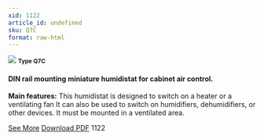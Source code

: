 ```yaml
---
xid: 1122
article_id: undefined
sku: Q7C
format: raw-html
---
```

 <img src="./1122/Q7C.jpg" class="card-imgs mb-2">
 <small class="text-grey mb-2"><b>Type Q7C</b> </small>
 <h4>DIN rail mounting miniature humidistat for cabinet air control. </h4>
 <p><b>Main features:</b> This humidistat is designed to switch on a heater or a ventilating fan It can also be used to switch on humidifiers, dehumidifiers, or other devices. It must be mounted in a ventilated area.</p>
 <div class="btns">
 <a href="../en/din_rail_mounting_humidistat_cabinet_type-q7c.html" class="btn-red">See More</a>
 <a href="../en/pdf/8-12Drift-Electrical cabinets20130707.pdf " target="_blank" class="btn-red">Download PDF</a>
 <!-- <a href="http://www.ultimheat.com/cat8.html" target="_blank" class="access-link"> Access full catalogue <i class="fa fa-external-link" aria-hidden="true"></i> </a> -->
 <span class="number-btn">1122</span>
 </div>
 